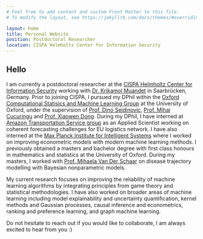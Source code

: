 ```yaml
---
# Feel free to add content and custom Front Matter to this file.
# To modify the layout, see https://jekyllrb.com/docs/themes/#overriding-theme-defaults

layout: home
title: Personal Website
position: Postdoctoral Researcher
location: CISPA Helmholtz Center for Information Security
---
```


## Hello <i class="em em-wave" aria-role="presentation" aria-label="WAVING HAND SIGN"></i>

I am currently a postdoctoral researcher at the [CISPA Helmholtz Center for Information Security](https://cispa.de) working with
[Dr. Krikamol Muandet](http://group.krikamol.org/) in Saarbrücken, Germany. Prior to joining CISPA,
I pursued my DPhil within the [Oxford Computational Statisics and Machine Learning Group](https://csml.stats.ox.ac.uk/) at the
University of Oxford, under the supervision of [Prof. Dino Sejdinovic](https://sejdino.github.io/),
[Prof. Mihai Cucuringu](http://www.stats.ox.ac.uk/~cucuring/)
and [Prof. Xiaowen Dong](https://web.media.mit.edu/~xdong/). 
During my DPhil, I have interned at [Amazon Transportation Service group](https://www.amazon.jobs/de/business_categories/transport)
as an Applied Scientist working on coherent forecasting challenges for EU logistics network.
I have also interned at the [Max Planck Institute for Intelligent Systems](https://ei.is.mpg.de/) where I 
worked on improving econometric models with modern machine learning methods. I previously obtained
a masters and bachelor degree with first class honours in mathematics and statistics at the University of Oxford. During my masters,
I worked with [Prof. Mihaela Van Der Schaar](https://www.vanderschaar-lab.com/) on disease trajectory modelling with Bayesian nonparametric models.

My current research focuses on improving the reliability of machine learning algorithms by integrating principles from game theory and statistical methodologies. 
I have also worked on broader areas of machine learning including model explainability and uncertainty quantification,
kernel methods and Gaussian processes, causal inference and econometrics, ranking and preference learning, and graph machine learning. 

Do not hesitate to reach out if you would like to collaborate, I am always excited to hear from you :)

